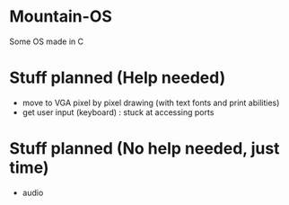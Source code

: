 # Mountain-OS
Some OS made in C

# Stuff planned (Help needed)
- move to VGA pixel by pixel drawing (with text fonts and print abilities)
- get user input (keyboard) : stuck at accessing ports

# Stuff planned (No help needed, just time)
- audio

